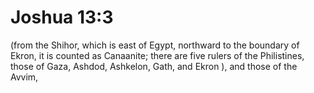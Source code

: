 # Joshua 13:3

(from the Shihor, which is east of Egypt, northward to the boundary of Ekron, it is counted as Canaanite; there are five rulers of the Philistines, those of Gaza, Ashdod, Ashkelon, Gath, and Ekron ), and those of the Avvim,
